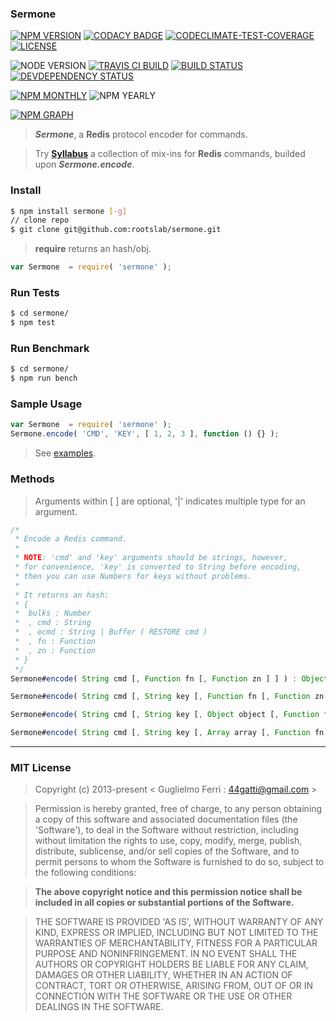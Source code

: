 ### Sermone

[![NPM VERSION](http://img.shields.io/npm/v/sermone.svg?style=flat)](https://www.npmjs.org/package/sermone)
[![CODACY BADGE](https://img.shields.io/codacy/b18ed7d95b0a4707a0ff7b88b30d3def.svg?style=flat)](https://www.codacy.com/public/44gatti/sermone)
[![CODECLIMATE-TEST-COVERAGE](https://img.shields.io/codeclimate/c/rootslab/sermone.svg?style=flat)](https://codeclimate.com/github/rootslab/sermone)
[![LICENSE](http://img.shields.io/badge/license-MIT-blue.svg?style=flat)](https://github.com/rootslab/sermone#mit-license)

![NODE VERSION](https://img.shields.io/node/v/sermone.svg)
[![TRAVIS CI BUILD](http://img.shields.io/travis/rootslab/sermone.svg?style=flat)](http://travis-ci.org/rootslab/sermone)
[![BUILD STATUS](http://img.shields.io/david/rootslab/sermone.svg?style=flat)](https://david-dm.org/rootslab/sermone)
[![DEVDEPENDENCY STATUS](http://img.shields.io/david/dev/rootslab/sermone.svg?style=flat)](https://david-dm.org/rootslab/sermone#info=devDependencies)

[![NPM MONTHLY](http://img.shields.io/npm/dm/sermone.svg?style=flat)](http://npm-stat.com/charts.html?package=sermone)
![NPM YEARLY](https://img.shields.io/npm/dy/sermone.svg)

[![NPM GRAPH](https://nodei.co/npm/sermone.png?downloads=true&downloadRank=true&stars=true)](https://nodei.co/npm/sermone/)

> **_Sermone_**, a __Redis__ protocol encoder for commands.

> Try __[Syllabus](https://github.com/rootslab/syllabus)__ a collection of mix-ins for __Redis__ commands, builded upon **_Sermone.encode_**.

### Install

```bash
$ npm install sermone [-g]
// clone repo
$ git clone git@github.com:rootslab/sermone.git
```

> __require__ returns an hash/obj.

```javascript
var Sermone  = require( 'sermone' );
```

### Run Tests

```bash
$ cd sermone/
$ npm test
```

### Run Benchmark

```bash
$ cd sermone/
$ npm run bench
```

### Sample Usage

```javascript
var Sermone  = require( 'sermone' );
Sermone.encode( 'CMD', 'KEY', [ 1, 2, 3 ], function () {} );
```
> See [examples](example/).

### Methods

> Arguments within [ ] are optional, '|' indicates multiple type for an argument.

```javascript
/*
 * Encode a Redis command.
 *
 * NOTE: 'cmd' and 'key' arguments should be strings, however,
 * for convenience, 'key' is converted to String before encoding,
 * then you can use Numbers for keys without problems.
 *
 * It returns an hash:
 * {
 *  bulks : Number
 *  , cmd : String
 *  , ecmd : String | Buffer ( RESTORE cmd )
 *  , fn : Function
 *  , zn : Function
 * }
 */
Sermone#encode( String cmd [, Function fn [, Function zn ] ] ) : Object

Sermone#encode( String cmd [, String key [, Function fn [, Function zn ] ] ] ) : Object

Sermone#encode( String cmd [, String key [, Object object [, Function fn [, Function zn ] ] ] ] ) : Object

Sermone#encode( String cmd [, String key [, Array array [, Function fn [, Function zn ] ] ] ] ) : Object

```

------------------------------------------------------------------------


### MIT License

> Copyright (c) 2013-present &lt; Guglielmo Ferri : 44gatti@gmail.com &gt;

> Permission is hereby granted, free of charge, to any person obtaining
> a copy of this software and associated documentation files (the
> 'Software'), to deal in the Software without restriction, including
> without limitation the rights to use, copy, modify, merge, publish,
> distribute, sublicense, and/or sell copies of the Software, and to
> permit persons to whom the Software is furnished to do so, subject to
> the following conditions:

> __The above copyright notice and this permission notice shall be
> included in all copies or substantial portions of the Software.__

> THE SOFTWARE IS PROVIDED 'AS IS', WITHOUT WARRANTY OF ANY KIND,
> EXPRESS OR IMPLIED, INCLUDING BUT NOT LIMITED TO THE WARRANTIES OF
> MERCHANTABILITY, FITNESS FOR A PARTICULAR PURPOSE AND NONINFRINGEMENT.
> IN NO EVENT SHALL THE AUTHORS OR COPYRIGHT HOLDERS BE LIABLE FOR ANY
> CLAIM, DAMAGES OR OTHER LIABILITY, WHETHER IN AN ACTION OF CONTRACT,
> TORT OR OTHERWISE, ARISING FROM, OUT OF OR IN CONNECTION WITH THE
> SOFTWARE OR THE USE OR OTHER DEALINGS IN THE SOFTWARE.